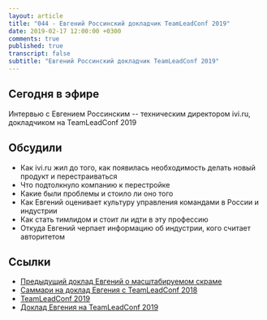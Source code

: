 ```yaml
---
layout: article
title: "044 - Евгений Россинский докладчик TeamLeadConf 2019"
date: 2019-02-17 12:00:00 +0300
comments: true
published: true
transcript: false
subtitle: "Евгений Россинский докладчик TeamLeadConf 2019"
---
```


## Сегодня в эфире

Интервью с Евгением Россинским -- техническим директором ivi.ru, докладчиком на TeamLeadConf 2019

## Обсудили

* Как ivi.ru жил до того, как появилась необходимость делать новый продукт и перестраиваться
* Что подтолкнуло компанию к перестройке
* Какие были проблемы и стоило ли оно того
* Как Евгений оценивает культуру управления командами в России и индустрии
* Как стать тимлидом и стоит ли идти в эту профессию
* Откуда Евгений черпает информацию об индустрии, кого считает авторитетом

## Ссылки

* [Предыдущий доклад Евгений о масштабируемом скраме](https://www.youtube.com/watch?v=blcT7H2HJnA)
* [Саммари на доклад Евгения с TeamLeadConf 2018](http://bit.ly/2NfeoTi)
* [TeamLeadConf 2019](http://teamleadconf.ru/moscow/2019)
* [Доклад Евгения на TeamLeadConf 2019](http://teamleadconf.ru/moscow/2019/abstracts/4363)
